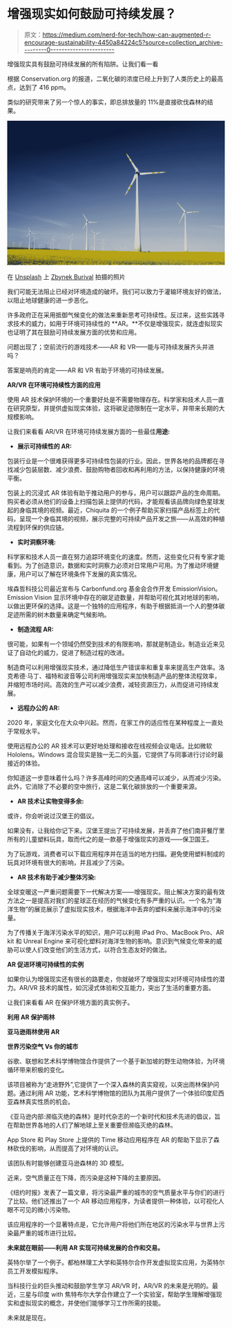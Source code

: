 # 增强现实如何鼓励可持续发展？

> 原文：<https://medium.com/nerd-for-tech/how-can-augmented-r-encourage-sustainability-4450a84224c5?source=collection_archive---------0----------------------->

增强现实具有鼓励可持续发展的所有陷阱。让我们看一看

根据 Conservation.org 的报道，二氧化碳的浓度已经上升到了人类历史上的最高点，达到了 416 ppm。

类似的研究带来了另一个惊人的事实，即总排放量的 11%是直接砍伐森林的结果。

![](img/92c042b1ce64a20ca571e10fa9e9ae16.png)

在 [Unsplash](https://unsplash.com?utm_source=medium&utm_medium=referral) 上 [Zbynek Burival](https://unsplash.com/@zburival?utm_source=medium&utm_medium=referral) 拍摄的照片

我们可能无法阻止已经对环境造成的破坏。我们可以致力于灌输环境友好的做法，以阻止地球健康的进一步恶化。

许多政府正在采用抵御气候变化的做法来重新思考可持续性。反过来，这些实践寻求技术的威力，如用于环境可持续性的 **AR。**不仅是增强现实，就连虚拟现实也证明了其在鼓励可持续发展方面的优势和应用。

问题出现了；空前流行的游戏技术——AR 和 VR——能与可持续发展齐头并进吗？

答案是响亮的肯定——AR 和 VR 有助于环境的可持续发展。

**AR/VR 在环境可持续性方面的应用**

使用 AR 技术保护环境的一个重要好处是不需要物理存在。科学家和技术人员一直在研究原型，并提供虚拟现实体验，这将碳足迹限制在一定水平，并带来长期的大规模影响。

让我们来看看 AR/VR 在环境可持续发展方面的一些最佳**用途:**

*   **展示可持续性的 AR:**

包装行业是一个很难获得更多可持续性包装的行业。因此，世界各地的品牌都在寻找减少包装层数、减少浪费、鼓励购物者回收和再利用的方法，以保持健康的环境平衡。

包装上的沉浸式 AR 体验有助于推动用户的参与，用户可以跟踪产品的生命周期。购买者必须从他们的设备上扫描包装上提供的代码，才能观看该品牌向绿色星球发起的身临其境的视频。最近，Chiquita 的一个例子帮助买家扫描产品标签上的代码，呈现一个身临其境的视频，展示完整的可持续产品开发之旅——从高效的种植流程到环保的供应链。

*   **实时洞察环境:**

科学家和技术人员一直在努力追踪环境变化的速度。然而，这些变化只有专家才能看到。为了创造意识，数据和实时洞察力必须对日常用户可用。为了推动环境健康，用户可以了解在环境条件下发展的真实情况。

埃森哲科技公司最近宣布与 Carbonfund.org 基金会合作开发 EmissionVision。Emission Vision 显示环境中存在的碳足迹数量，并帮助可视化其对地球的影响，以做出更环保的选择。这是一个独特的应用程序，有助于根据抵消一个人的整体碳足迹所需的树木数量来确定气候影响。

*   **制造流程 AR:**

很可能，如果有一个领域仍然受到技术的有限影响，那就是制造业。制造业近来见证了自动化的威力，促进了制造过程的改进。

制造商可以利用增强现实技术，通过降低生产错误率和重复率来提高生产效率。洛克希德·马丁、福特和波音等公司利用增强现实来加快制造产品的整体流程效率，并缩短市场时间。高效的生产可以减少浪费，减轻资源压力，从而促进可持续发展。

*   **远程办公的 AR:**

2020 年，家庭文化在大众中兴起。然而，在家工作的适应性在某种程度上一直处于常规水平。

使用远程办公的 AR 技术可以更好地处理和接收在线视频会议电话。比如微软 Hololens。Windows 混合现实是独一无二的头盔，它提供了与同事进行讨论时最接近的体验。

你知道这一步意味着什么吗？许多高峰时间的交通高峰可以减少，从而减少污染。此外，它消除了不必要的空中旅行，这是二氧化碳排放的一个重要来源。

*   **AR 技术让实物变得多余:**

或许，你会听说过汉堡王的倡议。

如果没有，让我给你记下来。汉堡王提出了可持续发展，并丢弃了他们南非餐厅里所有的儿童塑料玩具，取而代之的是一款基于增强现实的游戏——保卫国王。

为了玩游戏，消费者可以下载应用程序并在适当的地方扫描。避免使用塑料制成的玩具对环境有很大的影响，并且减少了污染。

*   **AR 技术有助于减少整体污染:**

全球变暖这一严重问题需要下一代解决方案——增强现实。阻止解决方案的最有效方法之一是提高对我们的星球正在经历的气候变化有多严重的认识。一个名为“海洋生物”的展览展示了虚拟现实技术，根据海洋中丢弃的塑料来展示海洋中的污染量。

为了传播关于海洋污染水平的知识，用户可以利用 iPad Pro、MacBook Pro、AR kit 和 Unreal Engine 来可视化塑料对海洋生物的影响。意识到气候变化带来的威胁可以使人们改变他们的生活方式，以符合生态友好的做法。

**AR 促进环境可持续性的实例**

如果你认为增强现实还有很长的路要走，你就破坏了增强现实对环境可持续性的潜力。AR/VR 技术的属性，如沉浸式体验和交互能力，突出了生活的重要方面。

让我们来看看 AR 在保护环境方面的真实例子。

**利用 AR 保护雨林**

**亚马逊雨林使用 AR**

**世界污染空气 Vs 你的城市**

谷歌、联想和艺术科学博物馆合作提供了一个基于新加坡的野生动物体验，为环境循环带来积极的变化。

该项目被称为“走进野外”,它提供了一个深入森林的真实窥视，以突出雨林保护问题。通过利用 AR 功能，艺术科学博物馆的团队为其用户提供了一个体验印度尼西亚森林真实性质的机会。

《亚马逊内部:濒临灭绝的森林》是时代杂志的一个新时代和技术先进的倡议，旨在帮助世界各地的人们了解地球上至关重要但濒临灭绝的森林。

App Store 和 Play Store 上提供的 Time 移动应用程序在 AR 的帮助下显示了森林砍伐的影响，从而提高了对环境的认识。

该团队有时能够创建亚马逊森林的 3D 模型。

近来，空气质量正在下降，而污染是这种下降的主要原因。

《纽约时报》发表了一篇文章，将污染最严重的城市的空气质量水平与你们的进行了比较。他们还推出了一个 AR 移动应用程序，为读者提供一种体验，以可视化人眼不可见的微小污染物。

该应用程序的一个显著特点是，它允许用户将他们所在地区的污染水平与世界上污染最严重的城市进行比较。

**未来就在眼前——利用 AR 实现可持续发展的合作和交易。**

英特尔举了一个例子。都柏林理工大学和英特尔合作开发虚拟现实应用，为英特尔员工开发模拟程序。

当科技行业的巨头推动和鼓励学生学习 AR/VR 时，AR/VR 的未来是光明的。最近，三星与印度 with 焦特布尔大学合作建立了一个实验室，帮助学生理解增强现实和虚拟现实的概念，并使他们能够学习工作所需的技能。

未来就是现在。